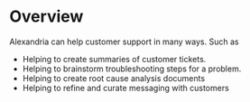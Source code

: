 # Overview

Alexandria can help customer support in many ways. Such as

* Helping to create summaries of customer tickets.
* Helping to brainstorm troubleshooting steps for a problem.
* Helping to create root cause analysis documents
* Helping to refine and curate messaging with customers 